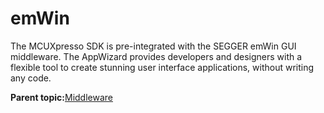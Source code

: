 # emWin

The MCUXpresso SDK is pre-integrated with the SEGGER emWin GUI middleware. The AppWizard provides developers and designers with a flexible tool to create stunning user interface applications, without writing any code.

**Parent topic:**[Middleware](../topics/applicable_for_productrt1050_or_productrt1010_or_p.md)

